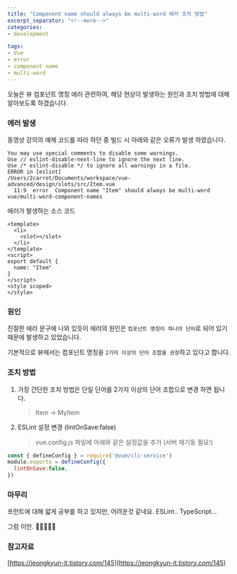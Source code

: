 ```yaml
---
title: "Component name should always be multi-word 에러 조치 방법"
excerpt_separator: "<!--more-->"
categories:
- development

tags:
- Vue
- error
- component name
- multi-word
---
```


오늘은 뷰 컴포넌트 명칭 에러 관련하여, 해당 현상이 발생하는 원인과 조치 방법에 대해 알아보도록 하겠습니다.

<!--more-->

### 에러 발생

동영상 강의의 예제 코드를 따라 하던 중 빌드 시 아래와 같은 오류가 발생 하였습니다.

```shell
You may use special comments to disable some warnings.
Use // eslint-disable-next-line to ignore the next line.
Use /* eslint-disable */ to ignore all warnings in a file.
ERROR in [eslint] 
/Users/2carrot/Documents/workspace/vue-advanced/design/slots/src/Item.vue
  11:9  error  Component name "Item" should always be multi-word  vue/multi-word-component-names
```
에러가 발생하는 소스 코드
```vue
<template>
  <li>
    <slot></slot>
  </li>
</template>
<script>
export default {
  name: "Item"
}
</script>
<style scoped>
</style>
```

### 원인
친절한 에러 문구에 나와 있듯이 에러의 원인은 `컴포넌트 명칭이 하나의 단어`로 되어 있기 때문에 발생하고 있었습니다.

기본적으로 뷰에서는 컴포넌트 명칭을 `2가지 이상의 단어 조합을 권장`하고 있다고 합니다.

### 조치 방법
1. 가장 간단한 조치 방법은 단일 단어를 2가지 이상의 단어 조합으로 변경 하면 됩니다.
   > Item -> MyItem

2. ESLint 설정 변경 (lintOnSave:false)
   > vue.config.js 파일에 아래와 같은 설정값을 추가 (서버 재기동 필요!)
```javascript
const { defineConfig } = require('@vue/cli-service')
module.exports = defineConfig({
  lintOnSave:false,
})
```

### 마무리
프런트에 대해 얇게 공부를 하고 있지만, 어려운것 같네요. ESLint.. TypeScript... 

그럼 이만. 🥕👋🏼🖐🏼

### 참고자료
[https://jeongkyun-it.tistory.com/145](https://jeongkyun-it.tistory.com/145)